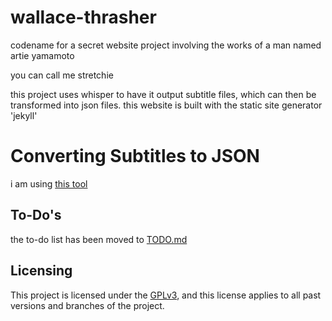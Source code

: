 # wallace-thrasher
codename for a secret website project involving the works of a man named artie yamamoto

you can call me stretchie

this project uses whisper to have it output subtitle files, which can then be transformed into json files.
this website is built with the static site generator 'jekyll'

# Converting Subtitles to JSON

i am using [this tool](https://github.com/willjasen/srt-to-json)

## To-Do's

the to-do list has been moved to [TODO.md](TODO.md)

## Licensing

This project is licensed under the [GPLv3](https://www.gnu.org/licenses/gpl-3.0.txt), and this license applies to all past versions and branches of the project.
